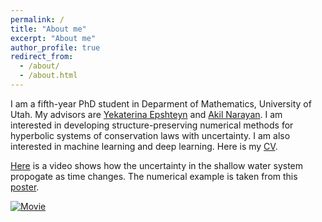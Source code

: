 ```yaml
---
permalink: /
title: "About me"
excerpt: "About me"
author_profile: true
redirect_from: 
  - /about/
  - /about.html
---
```


I am a fifth-year PhD student in Deparment of Mathematics, University of Utah. My advisors are [Yekaterina Epshteyn](http://www.math.utah.edu/~epshteyn/) and [Akil Narayan](http://www.sci.utah.edu/~akil/). I am interested in developing structure-preserving numerical methods for hyperbolic systems of conservation laws with uncertainty. I am also interested in machine learning and deep learning. Here is my [CV](https://dihandai.github.io/files/CV.pdf).

[Here](https://dihandai.github.io/wb1-2-ten.mp4) is a video shows how the uncertainty in the shallow water system propogate as time changes. The numerical example is taken from this [poster](https://dihandai.github.io/files/ICERMPoster_Dihan-Dai.pdf).

[![Movie](<img src="https://dihandai.github.io/wb1-2-cover.png" alt="drawing" width="200"/>)](https://dihandai.github.io/wb1-2-ten.mp4)
